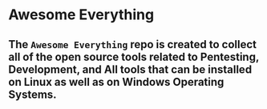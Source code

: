  # Awesome Everything

The `Awesome Everything` repo is created to collect all of the open source tools related to Pentesting, Development, and All tools that can be installed on Linux as well as on Windows Operating Systems.
----
